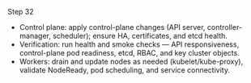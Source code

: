 Step 32

- Control plane: apply control-plane changes (API server, controller-manager, scheduler); ensure HA, certificates, and etcd health.
- Verification: run health and smoke checks — API responsiveness, control-plane pod readiness, etcd, RBAC, and key cluster objects.
- Workers: drain and update nodes as needed (kubelet/kube-proxy), validate NodeReady, pod scheduling, and service connectivity.